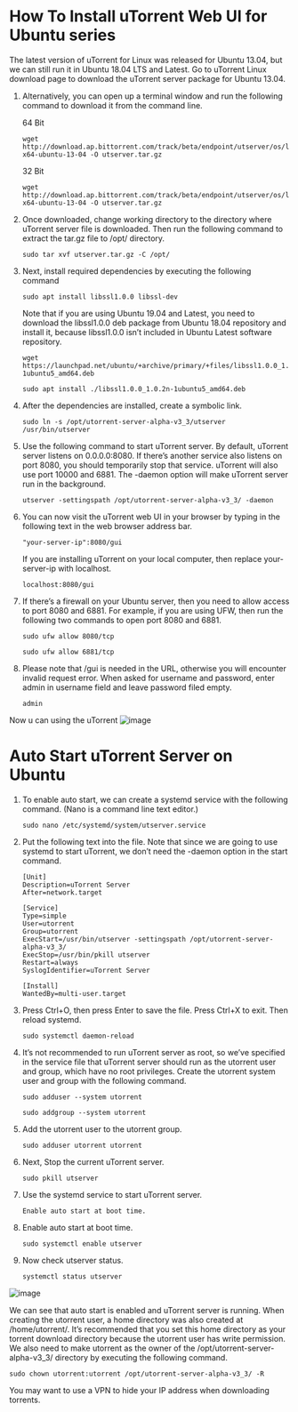 # How To Install uTorrent Web UI for Ubuntu series
The latest version of uTorrent for Linux was released for Ubuntu 13.04, but we can still run it in Ubuntu 18.04 LTS and Latest. Go to uTorrent Linux download page to download the uTorrent server package for Ubuntu 13.04.

1. Alternatively, you can open up a terminal window and run the following command to download it from the command line.
   
   64 Bit
   ```
   wget http://download.ap.bittorrent.com/track/beta/endpoint/utserver/os/linux-x64-ubuntu-13-04 -O utserver.tar.gz
   ```
   32 Bit
   ```
   wget http://download.ap.bittorrent.com/track/beta/endpoint/utserver/os/linux-x64-ubuntu-13-04 -O utserver.tar.gz
   ```
2. Once downloaded, change working directory to the directory where uTorrent server file is downloaded. Then run the following command to extract the tar.gz file to /opt/ directory.
   ```
   sudo tar xvf utserver.tar.gz -C /opt/
   ```
3. Next, install required dependencies by executing the following command
   ```
   sudo apt install libssl1.0.0 libssl-dev
   ```
   Note that if you are using Ubuntu 19.04 and Latest, you need to download the libssl1.0.0 deb package from Ubuntu 18.04 repository and install it, because libssl1.0.0 isn’t included in Ubuntu Latest software repository.
   ```
   wget https://launchpad.net/ubuntu/+archive/primary/+files/libssl1.0.0_1.0.2n-1ubuntu5_amd64.deb
   ```
   ```
   sudo apt install ./libssl1.0.0_1.0.2n-1ubuntu5_amd64.deb
   ```
4. After the dependencies are installed, create a symbolic link.
   ```
   sudo ln -s /opt/utorrent-server-alpha-v3_3/utserver /usr/bin/utserver
   ```
5. Use the following command to start uTorrent server. By default, uTorrent server listens on 0.0.0.0:8080. If there’s another service also listens on port 8080, you should temporarily stop that service. uTorrent will also use port 10000 and 6881. The -daemon option will make uTorrent server run in the background.
   ```
   utserver -settingspath /opt/utorrent-server-alpha-v3_3/ -daemon
   ```
6. You can now visit the uTorrent web UI in your browser by typing in the following text in the web browser address bar.
   ```
   "your-server-ip":8080/gui
   ```
   If you are installing uTorrent on your local computer, then replace your-server-ip with localhost.
   ```
   localhost:8080/gui
   ```
7. If there’s a firewall on your Ubuntu server, then you need to allow access to port 8080 and 6881. For example, if you are using UFW, then run the following two commands to open port 8080 and 6881.
   ```
   sudo ufw allow 8080/tcp
   ```
   ```
   sudo ufw allow 6881/tcp
   ```
8. Please note that /gui is needed in the URL, otherwise you will encounter invalid request error. When asked for username and password, enter admin in username field and leave password filed empty.
   ```
   admin
   ```
Now u can using the uTorrent
![image](https://github.com/bimacakra30/Torrent/assets/160693155/97ede315-b723-4111-8600-c404ef270775)


# Auto Start uTorrent Server on Ubuntu
1. To enable auto start, we can create a systemd service with the following command. (Nano is a command line text editor.)
   ```
   sudo nano /etc/systemd/system/utserver.service
   ```
2. Put the following text into the file. Note that since we are going to use systemd to start uTorrent, we don’t need the -daemon option in the start command.
   ```
   [Unit]
   Description=uTorrent Server
   After=network.target
   
   [Service]
   Type=simple
   User=utorrent
   Group=utorrent
   ExecStart=/usr/bin/utserver -settingspath /opt/utorrent-server-alpha-v3_3/
   ExecStop=/usr/bin/pkill utserver
   Restart=always
   SyslogIdentifier=uTorrent Server
   
   [Install]
   WantedBy=multi-user.target
   ```
3. Press Ctrl+O, then press Enter to save the file. Press Ctrl+X to exit. Then reload systemd.
   ```
   sudo systemctl daemon-reload
   ```
4. It’s not recommended to run uTorrent server as root, so we’ve specified in the service file that uTorrent server should run as the utorrent user and group, which have no root privileges. Create the utorrent system user and group with the following command.
   ```
   sudo adduser --system utorrent
   ```
   ```   
   sudo addgroup --system utorrent
   ```
5. Add the utorrent user to the utorrent group.
   ```
   sudo adduser utorrent utorrent
   ```
6. Next, Stop the current uTorrent server.
   ```
   sudo pkill utserver
   ```
7. Use the systemd service to start uTorrent server.
   ```
   Enable auto start at boot time.
   ```
8. Enable auto start at boot time.
   ```
   sudo systemctl enable utserver
   ```
9. Now check utserver status.
   ```
   systemctl status utserver
   ```
![image](https://github.com/bimacakra30/Torrent/assets/160693155/8fc29795-8ac5-4477-b480-c7f95741adb9)

   We can see that auto start is enabled and uTorrent server is running. When creating the utorrent user, a home directory was also created at /home/utorrent/. It’s recommended that you set this home directory as your torrent download directory because the utorrent user has write permission. We also need to make utorrent as the owner of the /opt/utorrent-server-alpha-v3_3/ directory by executing the following command.
   ```
   sudo chown utorrent:utorrent /opt/utorrent-server-alpha-v3_3/ -R
   ```
You may want to use a VPN to hide your IP address when downloading torrents.
